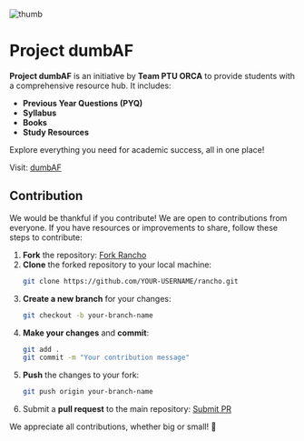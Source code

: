 ![thumb](https://github.com/user-attachments/assets/c4bb2db7-4ddf-4413-88b8-5cc4d13d26b1)

# Project dumbAF

**Project dumbAF** is an initiative by **Team PTU ORCA** to provide students with a comprehensive resource hub. It includes:

- **Previous Year Questions (PYQ)**
- **Syllabus**
- **Books**
- **Study Resources**

Explore everything you need for academic success, all in one place!

Visit: [dumbAF](https://ptu-orca.github.io/dumbaf)
## Contribution

We would be thankful if you contribute! We are open to contributions from everyone. If you have resources or improvements to share, follow these steps to contribute:

1. **Fork** the repository: [Fork Rancho](https://github.com/PTU-ORCA/dumbaf/fork)
2. **Clone** the forked repository to your local machine:
   ```bash
   git clone https://github.com/YOUR-USERNAME/rancho.git
   ```
3. **Create a new branch** for your changes:
   ```bash
   git checkout -b your-branch-name
   ```
4. **Make your changes** and **commit**:
   ```bash
   git add .
   git commit -m "Your contribution message"
   ```
5. **Push** the changes to your fork:
   ```bash
   git push origin your-branch-name
   ```
6. Submit a **pull request** to the main repository: [Submit PR](https://github.com/PTU-ORCA/dumbaf/pulls)

We appreciate all contributions, whether big or small! 🙌
